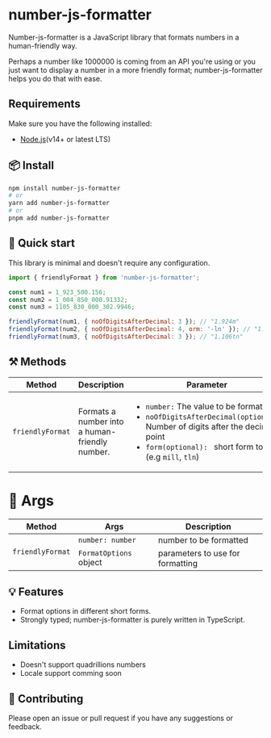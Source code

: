 # number-js-formatter

<p>Number-js-formatter is a JavaScript library that formats numbers in a human-friendly way.</p>

<p>Perhaps a number like 1000000 is coming from an API you're using or you just want to display a number in a more friendly format; number-js-formatter helps you do that with ease.</p>

## Requirements
Make sure you have the following installed:
- [Node.js](https://nodejs.org/en/download/)(v14+ or latest LTS)
## 📦 Install
```sh
npm install number-js-formatter
# or
yarn add number-js-formatter
# or
pnpm add number-js-formatter
```

## 🚀 Quick start

This library is minimal and doesn't require any configuration.

```js
import { friendlyFormat } from 'number-js-formatter';

const num1 = 1_923_500.156;
const num2 = 1_004_850_000.91332;
const num3 = 1105_830_000_302.9946;

friendlyFormat(num1, { noOfDigitsAfterDecimal: 3 }); // "1.924m"
friendlyFormat(num2, { noOfDigitsAfterDecimal: 4, orm: '-ln' }); // "1.0049bln"
friendlyFormat(num3, { noOfDigitsAfterDecimal: 3 }); // "1.106tn"
```

## ⚒️ Methods

<table>
    <thead>
        <tr>
            <th>Method</th>
            <th>Description</th>
            <th>Parameter</th>
        </tr>
    </thead>
    <tbody>
        <tr>
            <td><code>friendlyFormat</code></td>
            <td>Formats a number into a human-friendly number.
            <td>
                <ul>
                    <li> <code>number:</code> <span>The value to be formatted</span> </li>
                    <li> <code>noOfDigitsAfterDecimal(optional): </code> <span>Number of digits after the decimal point</span> </li>
                    <li> <code>form(optional): </code> <span>short form to use (e.g <code>mill</code>, <code>tln</code>)</span> </li>
                </ul>
            </td>
        </tr>
    </tbody>
</table>

# 🔨 Args 

<table>
    <thead>
        <tr>
            <th>Method</th>
            <th>Args</th>
            <th>Description</th>
        </tr>
    </thead>
    <tbody>
        <tr>
            <td rowspan=2><code>friendlyFormat</code></td>
            <td><code>number: number</code></td>
            <td>
                number to be formatted
            </td>
        </tr>
          <tr>
            <td><code>FormatOptions</code> object</td>
            <td>
                parameters to use for formatting
            </td>
        </tr>
    </tbody>
</table>

## 💡 Features

- Format options in different short forms.
- Strongly typed; number-js-formatter is purely written in TypeScript.

## Limitations

- Doesn't support quadrillions numbers
- Locale support comming soon

## 🔌 Contributing

<p>Please open an issue or pull request if you have any suggestions or feedback.</p>
